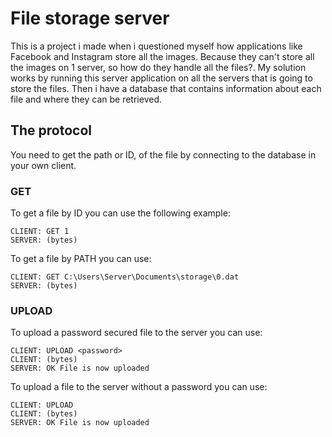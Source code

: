 # File storage server
This is a project i made when i questioned myself how applications like Facebook and Instagram store all the images.
Because they can't store all the images on 1 server, so how do they handle all the files?. My solution works by running this server application
on all the servers that is going to store the files. Then i have a database that contains information about each file and where they can be
retrieved. 

## The protocol

You need to get the path or ID, of the file
by connecting to the database in your own client.

### GET

To get a file by ID you can use the following example:


```
CLIENT: GET 1
SERVER: (bytes)
```

To get a file by PATH you can use:

```
CLIENT: GET C:\Users\Server\Documents\storage\0.dat
SERVER: (bytes)
```

### UPLOAD

To upload a password secured file to the server you can use:

```
CLIENT: UPLOAD <password>
CLIENT: (bytes)
SERVER: OK File is now uploaded
```

To upload a file to the server without a password you can use:

```
CLIENT: UPLOAD
CLIENT: (bytes)
SERVER: OK File is now uploaded
```

